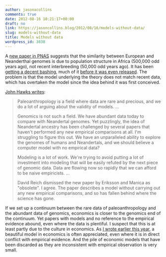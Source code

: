 ```yaml
---
author: jasonacollins
comments: true
date: 2012-08-16 10:21:17+00:00
draft: no
link: https://jasoncollins.blog/2012/08/16/models-without-data/
slug: models-without-data
title: Models without data
wordpress_id: 3838
---
```


A [new paper in PNAS](http://www.pnas.org/content/early/2012/08/14/1200567109.abstract) suggests that the similarity between European and Neanderthal genomes is due to population structure in Africa (500,000 odd years ago), not recent interbreeding (50,000 odd years ago). It has been [getting a decent bashing](http://blogs.nature.com/news/2012/08/neanderthal-sex-debate-highlights-benefits-of-pre-publication.html), much of it [before it was even released](http://blogs.discovermagazine.com/gnxp/2012/08/why-you-shouldnt-publish-in-pnas/). The problem is that the model underlying the theory does not match recent data, which has overtaken the model since the idea behind it was first conceived.

[John Hawks writes](http://johnhawks.net/weblog/reviews/neandertals/neandertal_dna/neandertal-ancestry-iced-2012.html):



<blockquote>Paleoanthropology is a field where data are rare and precious, and we do a lot of arguing about the validity of models. ...

Genomics is not such a field. We have abundant data today to compare with Neandertal genomes. Yet puzzlingly, the idea of Neandertal ancestry has been challenged by several papers that haven't performed any new empirical comparisons at all. I'm struggling to figure this out. We have an unparalleled ability to explore the genomes of humans and Neandertals, and we should believe a computer model with no empirical data?

Modeling is a lot of work. We're trying to avoid putting a lot of investment into modeling that will be easily refuted by the next piece of genomic data. Data are flowing now so rapidly that we can afford to be naive empiricists. ...

David Reich dismissed the new paper by Eriksson and Manica as "obsolete". I agree. The paper describes a model without carrying out any new empirical comparisons, and so has fallen behind where the science has gone.</blockquote>



If we set up a continuum between the rare data of paleoanthropology and the abundant data of genomics, economics is closer to the genomics end of the continuum. Yet papers with models and no reference to the empirical evidence abound, even where the data is plentiful. I suspect that this is at least partly due to the culture in economics. As [I wrote earlier this year](https://jasoncollins.blog/2012/05/game-theory-and-the-peacocks-tail/), a beautiful model in economics is often appreciated, even where it is in direct conflict with empirical evidence. And the pile of economic models that have been discarded as they are inconsistent with empirical observation is very small.
